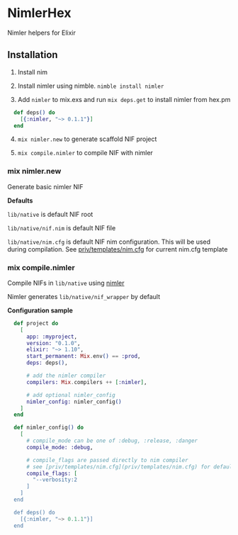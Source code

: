 # NimlerHex

Nimler helpers for Elixir

## Installation

1. Install nim

2. Install nimler using nimble. `nimble install nimler`

3. Add `nimler` to mix.exs and run `mix deps.get` to install nimler from hex.pm

```mix.exs
  def deps() do
    [{:nimler, "~> 0.1.1"}]
  end
```

4. `mix nimler.new` to generate scaffold NIF project

5. `mix compile.nimler` to compile NIF with nimler

### mix nimler.new

Generate basic nimler NIF

**Defaults**

`lib/native` is default NIF root

`lib/native/nif.nim` is default NIF file

`lib/native/nim.cfg` is default NIF nim configuration. This will be used during compilation. See [priv/templates/nim.cfg](priv/templates/nim.cfg) for current nim.cfg template

### mix compile.nimler

Compile NIFs in `lib/native` using [nimler](https://github.com/wltsmrz/nimler)

Nimler generates `lib/native/nif_wrapper` by default

**Configuration sample**

```mix.exs
  def project do
    [
      app: :myproject,
      version: "0.1.0",
      elixir: "~> 1.10",
      start_permanent: Mix.env() == :prod,
      deps: deps(),

      # add the nimler compiler
      compilers: Mix.compilers ++ [:nimler],

      # add optional nimler_config
      nimler_config: nimler_config()
    ]
  end

  def nimler_config() do
    [
      # compile_mode can be one of :debug, :release, :danger
      compile_mode: :debug,

      # compile_flags are passed directly to nim compiler
      # see [priv/templates/nim.cfg](priv/templates/nim.cfg) for default nim cfg
      compile_flags: [
        "--verbosity:2
      ]
    ]
  end

  def deps() do
    [{:nimler, "~> 0.1.1"}]
  end

```

